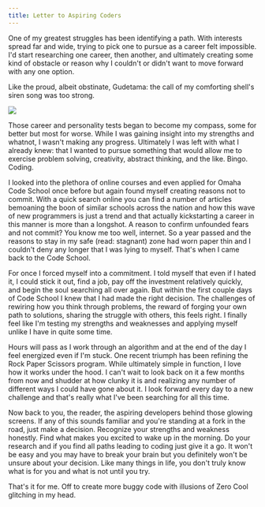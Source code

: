 ```yaml
---
title: Letter to Aspiring Coders
---
```


One of my greatest struggles has been identifying a path. With interests spread far and wide, trying to pick one to pursue as a career felt impossible. I'd start researching one career, then another, and ultimately creating some kind of obstacle or reason why I couldn't or didn't want to move forward with any one option. 

Like the proud, albeit obstinate, Gudetama: the call of my comforting shell's siren song was too strong.

![](http://40.media.tumblr.com/9c8cbbc0f2aae7b6269fa00c3c8750a8/tumblr_nsf9hfN5np1uuqttlo3_1280.png)

Those career and personality tests began to become my compass, some for better but most for worse. While I was gaining insight into my strengths and whatnot, I wasn't making any progress. Ultimately I was left with what I already knew: that I wanted to pursue something that would allow me to exercise problem solving, creativity, abstract thinking, and the like. Bingo. Coding.

  I looked into the plethora of online courses and even applied for Omaha Code
School once before but again found myself creating reasons not to commit. With a quick search online you can find a number of articles bemoaning the boon of similar schools across the nation and how this wave of new programmers is just a trend and that actually kickstarting a career in this manner is more than a longshot. A reason to confirm unfounded fears and not commit? You know me too well, internet. So a year passed and the reasons to stay in my safe (read: stagnant) zone had worn paper thin and I couldn't deny any longer that I was lying to myself. That's when I came back to the Code School.

  For once I forced myself into a commitment. I told myself that even if I
hated it, I could stick it out, find a job, pay off the investment relatively quickly, and begin the soul searching all over again. But within the first couple days of Code School I knew that I had made the right decision. The challenges of rewiring how you think through problems, the reward of forging your own path to solutions, sharing the struggle with others, this feels right. I finally feel like I'm testing my strengths and weaknesses and applying myself unlike I have in quite some time. 

  Hours will pass as I work through an algorithm and at the end of the day I
feel energized even if I'm stuck. One recent triumph has been refining the Rock Paper Scissors program. While ultimately simple in function, I love how it works under the hood. I can't wait to look back on it a few months from now and shudder at how clunky it is and realizing any number of different ways I could have gone about it. I look forward every day to a new challenge and that's really what I've been searching for all this time.

  Now back to you, the reader, the aspiring developers behind those glowing
screens. If any of this sounds familiar and you're standing at a fork in the road, just make a decision. Recognize your strengths and weakness honestly. Find what makes you excited to wake up in the morning. Do your research and if you find all paths leading to coding just give it a go. It won't be easy and you may have to break your brain but you definitely won't be unsure about your decision. Like many things in life, you don't truly know what is for you and what is not until you try.

  That's it for me. Off to create more buggy code with illusions of Zero Cool glitching in my head.
